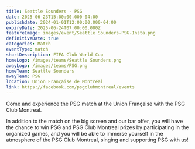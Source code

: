 ```yaml
---
title: Seattle Sounders - PSG
date: 2025-06-23T15:00:00.000-04:00
publishdate: 2024-01-01T12:00:00.000-04:00
expiryDate: 2025-06-24T07:00:00.000Z
featureImage: images/event/Seattle Sounders-PSG-Insta.png
definitiveDate: true
categories: Match
eventType: match
shortDescription: FIFA Club World Cup
homeLogo: /images/teams/Seattle Sounders.png
awayLogo: /images/teams/PSG.png
homeTeam: Seattle Sounders
awayTeam: PSG
location: Union Française de Montréal
link: https://facebook.com/psgclubmontreal/events
---
```


Come and experience the PSG match at the Union Française with the PSG Club Montreal.

In addition to the match on the big screen and our bar offer, you will have the chance to win PSG and PSG Club Montreal prizes by participating in the organized games, and you will be able to immerse yourself in the atmosphere of the PSG Club Montreal, singing and supporting PSG with us!
